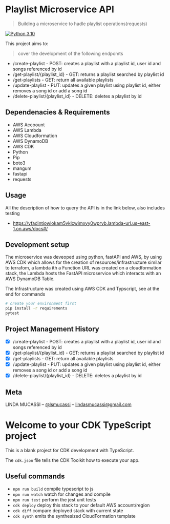 # Playlist Microservice API

> Building a microservice to hadle playlist operations(requests)

[![Python 3.10](https://img.shields.io/badge/python-3.10-blue.svg)](https://www.python.org/downloads/release/python-360/)

This project aims to:

> cover the development of the following endpomts

- /create-playlist - POST: creates a playlist with a playlist id, user id and songs referenced by id
- /get-playlist/{playlist_id} - GET: returns a playlist searched by playlist id
- /get-playlists - GET: return all available playlists
- /update-playlist - PUT: updates a given playlist using playlist id, either removes a song id or add a song id
- /delete-playlist/{playlist_id} - DELETE: deletes a playlist by id

## Dependenacies & Requirements

- AWS Accoount
- AWS Lambda
- AWS Cloudformation
- AWS DynamoDB
- AWS CDK
- Python
- Pip
- boto3
- mangum
- fastapi
- requests

## Usage

All the description of how to query the API is in the link below, also includes testing

- https://vfadintjowlokam5vklcwimxyy0wprvb.lambda-url.us-east-1.on.aws/docs#/

## Development setup

The microservice was deveoped using python, fastAPI and AWS, by using AWS CDK which allows for the creation of resources/infrastructure similar to terrafom, a lambda ith a Function URL was created on a cloudformation stack, the Lambda hosts the FastAPI microservice which interacts with an AWS DynamoDB Table.

The Infrastructure was created using AWS CDK and Typscript, see at the end for commands

```sh
# create your environment first
pip install -r requirements
pytest
```

## Project Management History

- [x] /create-playlist - POST: creates a playlist with a playlist id, user id and songs referenced by id
- [x] /get-playlist/{playlist_id} - GET: returns a playlist searched by playlist id
- [x] /get-playlists - GET: return all available playlists
- [x] /update-playlist - PUT: updates a given playlist using playlist id, either removes a song id or add a song id
- [x] /delete-playlist/{playlist_id} - DELETE: deletes a playlist by id

## Meta

LINDA MUCASSI – [@lsmucassi](https://twitter.com/lsmucassi) – lindasmucassi@gmail.com

# Welcome to your CDK TypeScript project

This is a blank project for CDK development with TypeScript.

The `cdk.json` file tells the CDK Toolkit how to execute your app.

## Useful commands

- `npm run build` compile typescript to js
- `npm run watch` watch for changes and compile
- `npm run test` perform the jest unit tests
- `cdk deploy` deploy this stack to your default AWS account/region
- `cdk diff` compare deployed stack with current state
- `cdk synth` emits the synthesized CloudFormation template
